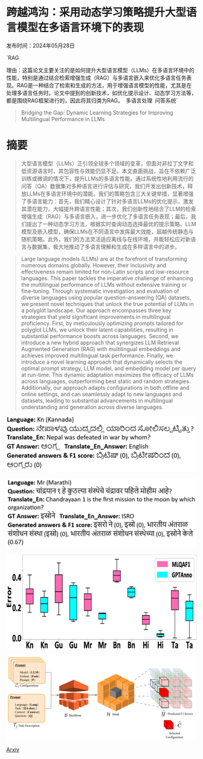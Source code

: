 # 跨越鸿沟：采用动态学习策略提升大型语言模型在多语言环境下的表现

发布时间：2024年05月28日

`RAG

理由：这篇论文主要关注的是如何提升大型语言模型（LLMs）在多语言环境中的性能，特别是通过结合检索增强生成（RAG）与多语言嵌入来优化多语言任务表现。RAG是一种结合了检索和生成的方法，用于增强语言模型的性能，尤其是在处理多语言任务时。论文中提到的创新技术，如优化提示设计、动态学习方法等，都是围绕RAG框架进行的，因此将其归类为RAG。` `多语言处理` `问答系统`

> Bridging the Gap: Dynamic Learning Strategies for Improving Multilingual Performance in LLMs

# 摘要

> 大型语言模型（LLMs）正引领全球多个领域的变革，但面对非拉丁文字和低资源语言时，其包容性与效能仍显不足。本文直面挑战，旨在不依赖广泛训练或微调的情况下，提升LLMs的多语言性能。通过系统性地利用流行的问答（QA）数据集对多种语言进行评估与研究，我们开发出创新技术，释放LLMs在多语言环境中的潜能。我们的策略包含三大关键举措，显著增强了多语言能力：首先，我们精心设计了针对多语言LLMs的优化提示，激发其潜在能力，大幅提升跨语言性能；其次，我们创新性地结合了LLM的检索增强生成（RAG）与多语言嵌入，进一步优化了多语言任务表现；最后，我们提出了一种动态学习方法，根据实时查询动态选择最优的提示策略、LLM模型及嵌入模型，确保LLMs在不同语言中发挥最大效能，超越传统静态与随机策略。此外，我们的方法灵活适应离线与在线环境，并能轻松应对新语言与数据集，极大地推动了多语言理解和生成在多样语言中的进步。

> Large language models (LLMs) are at the forefront of transforming numerous domains globally. However, their inclusivity and effectiveness remain limited for non-Latin scripts and low-resource languages. This paper tackles the imperative challenge of enhancing the multilingual performance of LLMs without extensive training or fine-tuning. Through systematic investigation and evaluation of diverse languages using popular question-answering (QA) datasets, we present novel techniques that unlock the true potential of LLMs in a polyglot landscape. Our approach encompasses three key strategies that yield significant improvements in multilingual proficiency. First, by meticulously optimizing prompts tailored for polyglot LLMs, we unlock their latent capabilities, resulting in substantial performance boosts across languages. Second, we introduce a new hybrid approach that synergizes LLM Retrieval Augmented Generation (RAG) with multilingual embeddings and achieves improved multilingual task performance. Finally, we introduce a novel learning approach that dynamically selects the optimal prompt strategy, LLM model, and embedding model per query at run-time. This dynamic adaptation maximizes the efficacy of LLMs across languages, outperforming best static and random strategies. Additionally, our approach adapts configurations in both offline and online settings, and can seamlessly adapt to new languages and datasets, leading to substantial advancements in multilingual understanding and generation across diverse languages.

![跨越鸿沟：采用动态学习策略提升大型语言模型在多语言环境下的表现](../../../paper_images/2405.18359/x1.png)

![跨越鸿沟：采用动态学习策略提升大型语言模型在多语言环境下的表现](../../../paper_images/2405.18359/x2.png)

![跨越鸿沟：采用动态学习策略提升大型语言模型在多语言环境下的表现](../../../paper_images/2405.18359/x3.png)

![跨越鸿沟：采用动态学习策略提升大型语言模型在多语言环境下的表现](../../../paper_images/2405.18359/x4.png)

[Arxiv](https://arxiv.org/abs/2405.18359)